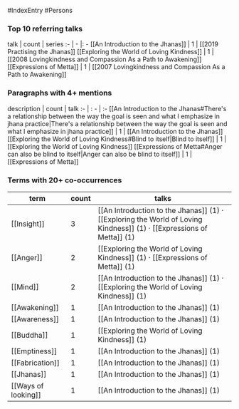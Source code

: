 #IndexEntry #Persons

### Top 10 referring talks
talk | count | series
:- | - |: -
[[An Introduction to the Jhanas]] | 1 | [[2019 Practising the Jhanas]]
[[Exploring the World of Loving Kindness]] | 1 | [[2008 Lovingkindness and Compassion As a Path to Awakening]]
[[Expressions of Metta]] | 1 | [[2007 Lovingkindness and Compassion As a Path to Awakening]]

### Paragraphs with 4+ mentions
description | count | talk
:- | : - | :-
[[An Introduction to the Jhanas#There's a relationship between the way the goal is seen and what I emphasize in jhana practice\|There's a relationship between the way the goal is seen and what I emphasize in jhana practice]] | 1 | [[An Introduction to the Jhanas]]
[[Exploring the World of Loving Kindness#Blind to itself\|Blind to itself]] | 1 | [[Exploring the World of Loving Kindness]]
[[Expressions of Metta#Anger can also be blind to itself\|Anger can also be blind to itself]] | 1 | [[Expressions of Metta]]

### Terms with 20+ co-occurrences
term | count | talks
-|-|-
[[Insight]] | 3 | <span class="counts">[[An Introduction to the Jhanas]] (1) · [[Exploring the World of Loving Kindness]] (1) · [[Expressions of Metta]] (1)</span> 
[[Anger]] | 2 | <span class="counts">[[Exploring the World of Loving Kindness]] (1) · [[Expressions of Metta]] (1)</span> 
[[Mind]] | 2 | <span class="counts">[[An Introduction to the Jhanas]] (1) · [[Exploring the World of Loving Kindness]] (1)</span> 
[[Awakening]] | 1 | <span class="counts">[[An Introduction to the Jhanas]] (1)</span> 
[[Awareness]] | 1 | <span class="counts">[[An Introduction to the Jhanas]] (1)</span> 
[[Buddha]] | 1 | <span class="counts">[[Exploring the World of Loving Kindness]] (1)</span> 
[[Emptiness]] | 1 | <span class="counts">[[An Introduction to the Jhanas]] (1)</span> 
[[Fabrication]] | 1 | <span class="counts">[[An Introduction to the Jhanas]] (1)</span> 
[[Jhanas]] | 1 | <span class="counts">[[An Introduction to the Jhanas]] (1)</span> 
[[Ways of looking]] | 1 | <span class="counts">[[An Introduction to the Jhanas]] (1)</span> 

